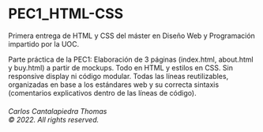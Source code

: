 # PEC1_HTML-CSS
Primera entrega de HTML y CSS del máster en Diseño Web y Programación impartido por la UOC.

Parte práctica de la PEC1: 
Elaboración de 3 páginas (index.html, about.html y buy.html) a partir de mockups. Todo en HTML y estilos en CSS. Sin responsive display ni código modular. Todas las líneas reutilizables, organizadas en base a los estándares web y su correcta sintaxis
(comentarios explicativos dentro de las líneas de código).












<h6> Carlos Cantalapiedra Thomas <br>
  &copy;  2022. All rights reserved.  </h6>
